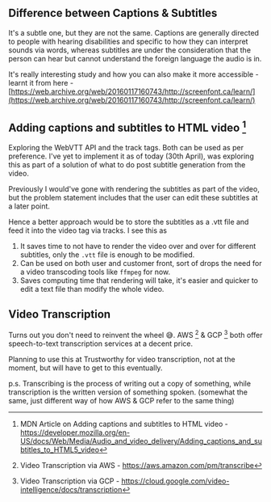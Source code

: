 ## Difference between Captions & Subtitles

It's a subtle one, but they are not the same. Captions are generally directed to people with hearing disabilities and specific to how they can interpret sounds via words, whereas subtitles are under the consideration that the person can hear but cannot understand the foreign language the audio is in.

It's really interesting study and how you can also make it more accessible - learnt it from here - [https://web.archive.org/web/20160117160743/http://screenfont.ca/learn/](https://web.archive.org/web/20160117160743/http://screenfont.ca/learn/)

## Adding captions and subtitles to HTML video [^1]

Exploring the WebVTT API and the track tags. Both can be used as per preference. I've yet to implement it as of today (30th April), was exploring this as part of a solution of what to do post subtitle generation from the video.

Previously I would've gone with rendering the subtitles as part of the video, but the problem statement includes that the user can edit these subtitles at a later point. 

Hence a better approach would be to store the subtitles as a .vtt file and feed it into the video tag via tracks. I see this as

1. It saves time to not have to render the video over and over for different subtitles, only the `.vtt` file is enough to be modified.
2. Can be used on both user and customer front, sort of drops the need for a video transcoding tools like `ffmpeg` for now.
3. Saves computing time that rendering will take, it's easier and quicker to edit a text file than modify the whole video.

## Video Transcription 

Turns out you don't need to reinvent the wheel 😅. AWS [^2] & GCP [^3] both offer speech-to-text transcription services at a decent price. 

Planning to use this at Trustworthy for video transcription, not at the moment, but will have to get to this eventually.

p.s. Transcribing is the process of writing out a copy of something, while transcription is the written version of something spoken. (somewhat the same, just different way of how AWS & GCP refer to the same thing)

[^1]: MDN Article on Adding captions and subtitles to HTML video - https://developer.mozilla.org/en-US/docs/Web/Media/Audio_and_video_delivery/Adding_captions_and_subtitles_to_HTML5_video
[^2]: Video Transcription via AWS - https://aws.amazon.com/pm/transcribe
[^3]: Video Transcription via GCP - https://cloud.google.com/video-intelligence/docs/transcription

